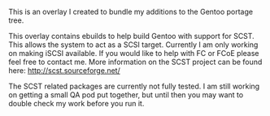 This is an overlay I created to bundle my additions to the Gentoo portage tree.

This overlay contains ebuilds to help build Gentoo with support for SCST. This allows the system to act as a SCSI target.
Currently I am only working on making iSCSI available. If you would like to help with FC or FCoE please feel free to contact me.
More information on the SCST project can be found here:
http://scst.sourceforge.net/

The SCST related packages are currently not fully tested. I am still working on getting a small QA pod put together, but until then you may want to double check my work before you run it.
